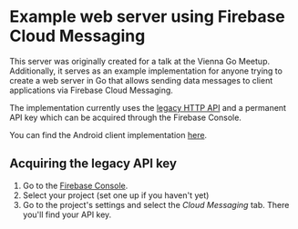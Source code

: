 # Example web server using Firebase Cloud Messaging

This server was originally created for a talk at the Vienna Go Meetup. Additionally, it serves as an example implementation for anyone trying to create a web server in Go that allows sending data messages to client applications via Firebase Cloud Messaging.

The implementation currently uses the [legacy HTTP API](https://firebase.google.com/docs/cloud-messaging/http-server-ref) and a permanent API key which can be acquired through the Firebase Console. 

You can find the Android client implementation [here](https://github.com/calmandniceperson/FCMExampleApp).

## Acquiring the legacy API key
1. Go to the [Firebase Console](https://console.firebase.google.com).
2. Select your project (set one up if you haven't yet)
3. Go to the project's settings and select the *Cloud Messaging* tab. There you'll find your API key.